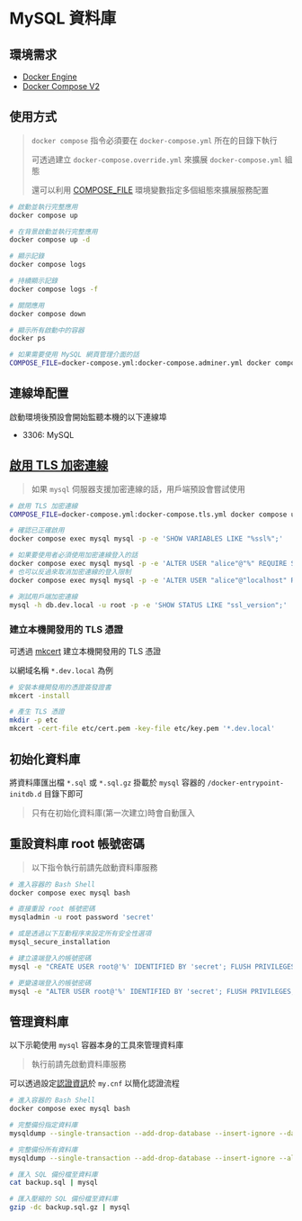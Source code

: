 # MySQL 資料庫

## 環境需求

- [Docker Engine](https://docs.docker.com/install/)
- [Docker Compose V2](https://docs.docker.com/compose/cli-command/)

## 使用方式

> `docker compose` 指令必須要在 `docker-compose.yml` 所在的目錄下執行
>
> 可透過建立 `docker-compose.override.yml` 來擴展 `docker-compose.yml` 組態
>
> 還可以利用 [COMPOSE_FILE](https://docs.docker.com/compose/reference/envvars/#compose_file) 環境變數指定多個組態來擴展服務配置

```sh
# 啟動並執行完整應用
docker compose up

# 在背景啟動並執行完整應用
docker compose up -d

# 顯示記錄
docker compose logs

# 持續顯示記錄
docker compose logs -f

# 關閉應用
docker compose down

# 顯示所有啟動中的容器
docker ps

# 如果需要使用 MySQL 網頁管理介面的話
COMPOSE_FILE=docker-compose.yml:docker-compose.adminer.yml docker compose up -d
```

## 連線埠配置

啟動環境後預設會開始監聽本機的以下連線埠

- 3306: MySQL

## [啟用 TLS 加密連線](https://dev.mysql.com/doc/refman/8.0/en/using-encrypted-connections.html)

> 如果 `mysql` 伺服器支援加密連線的話，用戶端預設會嘗試使用

```sh
# 啟用 TLS 加密連線
COMPOSE_FILE=docker-compose.yml:docker-compose.tls.yml docker compose up -d

# 確認已正確啟用
docker compose exec mysql mysql -p -e 'SHOW VARIABLES LIKE "%ssl%";'

# 如果要使用者必須使用加密連線登入的話
docker compose exec mysql mysql -p -e 'ALTER USER "alice"@"%" REQUIRE SSL;'
# 也可以反過來取消加密連線的登入限制
docker compose exec mysql mysql -p -e 'ALTER USER "alice"@"localhost" REQUIRE NONE;'

# 測試用戶端加密連線
mysql -h db.dev.local -u root -p -e 'SHOW STATUS LIKE "ssl_version";'
```

### 建立本機開發用的 TLS 憑證

可透過 [mkcert](https://github.com/FiloSottile/mkcert) 建立本機開發用的 TLS 憑證

以網域名稱 `*.dev.local` 為例

```sh
# 安裝本機開發用的憑證簽發證書
mkcert -install

# 產生 TLS 憑證
mkdir -p etc
mkcert -cert-file etc/cert.pem -key-file etc/key.pem '*.dev.local'
```

## 初始化資料庫

將資料庫匯出檔 `*.sql` 或 `*.sql.gz` 掛載於 `mysql` 容器的 `/docker-entrypoint-initdb.d` 目錄下即可

> 只有在初始化資料庫(第一次建立)時會自動匯入

## 重設資料庫 root 帳號密碼

> 以下指令執行前請先啟動資料庫服務

```sh
# 進入容器的 Bash Shell
docker compose exec mysql bash

# 直接重設 root 帳號密碼
mysqladmin -u root password 'secret'

# 或是透過以下互動程序來設定所有安全性選項
mysql_secure_installation

# 建立遠端登入的帳號密碼
mysql -e "CREATE USER root@'%' IDENTIFIED BY 'secret'; FLUSH PRIVILEGES;"

# 更變遠端登入的帳號密碼
mysql -e "ALTER USER root@'%' IDENTIFIED BY 'secret'; FLUSH PRIVILEGES;"
```

## 管理資料庫

以下示範使用 `mysql` 容器本身的工具來管理資料庫

> 執行前請先啟動資料庫服務

可以透過設定[認證資訊](https://dev.mysql.com/doc/refman/8.0/en/password-security-user.html)於 `my.cnf` 以簡化認證流程

```sh
# 進入容器的 Bash Shell
docker compose exec mysql bash

# 完整備份指定資料庫
mysqldump --single-transaction --add-drop-database --insert-ignore --databases sample | gzip > backup.sql.gz

# 完整備份所有資料庫
mysqldump --single-transaction --add-drop-database --insert-ignore --all-databases | gzip > backup.sql.gz

# 匯入 SQL 備份檔至資料庫
cat backup.sql | mysql

# 匯入壓縮的 SQL 備份檔至資料庫
gzip -dc backup.sql.gz | mysql
```
